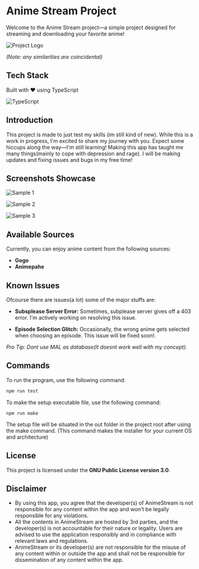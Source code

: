 # Anime Stream Project

Welcome to the Anime Stream project—a simple project designed for streaming and downloading your favorite anime!

![Project Logo](Assets/Icons/logo_new.ico)

*(Note: any similarities are coincidental)*

## Tech Stack

Built with ❤️ using TypeScript

![TypeScript](https://badges.frapsoft.com/typescript/code/typescript.png?v=101)


## Introduction

This project is made to just test my skills (im still kind of new). While this is a work in progress, I'm excited to share my journey with you. Expect some hiccups along the way—I'm still learning! Making this app has taught me many things(mainly to cope with depression and rage). I will be making updates and fixing issues and bugs in my free time!

## Screenshots Showcase

![Sample 1](Assets/samples/sample1.png)

![Sample 2](Assets/samples/sample2.png)

![Sample 3](Assets/samples/sample3.png)

## Available Sources

Currently, you can enjoy anime content from the following sources:

- **Gogo**
- **Animepahe**

## Known Issues

Ofcourse there are issues(a lot) some of the major stuffs are:

- **Subsplease Server Error:** Sometimes, subplease server gives off a 403 error. I'm actively working on resolving this issue.

- **Episode Selection Glitch:** Occasionally, the wrong anime gets selected when choosing an episode. This issue will be fixed soon!.

*Pro Tip: Dont use MAL as database(It doesnt work well with my concept).*

## Commands

To run the program, use the following command:

```bash
npm run test
```

To make the setup executable file, use the following command:

```
npm run make
```
The setup file will be situated in the out folder in the project root after using the make command. (This command makes the installer for your current OS and architecture)

## License

This project is licensed under the **GNU Public License version 3.0**.

## Disclaimer
- By using this app, you agree that the developer(s) of AnimeStream is not responsible for any content within the app and won't be legally responsible for any violations. 
- All the contents in AnimeStream are hosted by 3rd parties, and the developer(s) is not accountable for their nature or legality. Users are advised to use the application responsibly and in compliance with relevant laws and regulations.
- AnimeStream or its developer(s) are not responsible for the misuse of any content within or outside the app and shall not be responsible for dissemination of any content within the app.